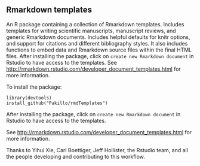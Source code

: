 ## Rmarkdown templates

An R package containing a collection of Rmarkdown templates. Includes templates for writing scientific manuscripts, manuscript reviews, and generic Rmarkdown documents. Includes helpful defaults for knitr options, and support for citations and different bibliography styles. It also includes functions to embed data and Rmarkdown source files within the final HTML files. After installing the package, click on `create new Rmarkdown document` in Rstudio to have access to the templates. See http://rmarkdown.rstudio.com/developer_document_templates.html for more information.

To install the package:
```{r}
library(devtools)
install_github("Pakillo/rmdTemplates")
```

After installing the package, click on `create new Rmarkdown document` in Rstudio
to have access to the templates. 

See http://rmarkdown.rstudio.com/developer_document_templates.html for 
more information.

Thanks to Yihui Xie, Carl Boettiger, Jeff Hollister, the Rstudio team, and all the people developing and contributing to this workflow.

